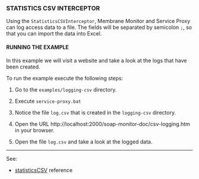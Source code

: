 ### STATISTICS CSV INTERCEPTOR

Using the `StatisticsCSVInterceptor`, Membrane Monitor and Service Proxy can log access data to a file. The fields will be separated by semicolon `;`, so that you can import the data into Excel.


#### RUNNING THE EXAMPLE

In this example we will visit a website and take a look at the logs that have been created. 

To run the example execute the following steps:

1. Go to the `examples/logging-csv` directory.

2. Execute `service-proxy.bat`

3. Notice the file `log.csv` that is created in the `logging-csv` directory.

4. Open the URL http://localhost:2000/soap-monitor-doc/csv-logging.htm in your browser.

5. Open the file `log.csv` and take a look at the logged data.

---
See:
- [statisticsCSV](https://membrane-soa.org/api-gateway-doc/current/configuration/reference/statisticsCSV.htm) reference